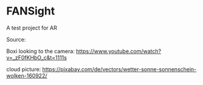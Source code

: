 # FANSight
A test project for AR

Source:

Boxi looking to the camera:
https://www.youtube.com/watch?v=_zF0fKHbO_c&t=1111s

cloud picture:
https://pixabay.com/de/vectors/wetter-sonne-sonnenschein-wolken-160922/
